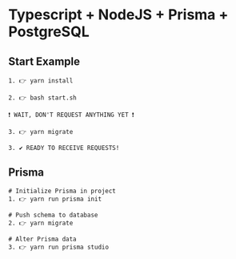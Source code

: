 # Typescript + NodeJS + Prisma + PostgreSQL


## Start Example
```
1. 👉 yarn install

2. 👉 bash start.sh

❗ WAIT, DON'T REQUEST ANYTHING YET ❗

3. 👉 yarn migrate

3. ✔️ READY TO RECEIVE REQUESTS!
```

## Prisma
```
# Initialize Prisma in project
1. 👉 yarn run prisma init 

# Push schema to database
2. 👉 yarn migrate

# Alter Prisma data
3. 👉 yarn run prisma studio
```
